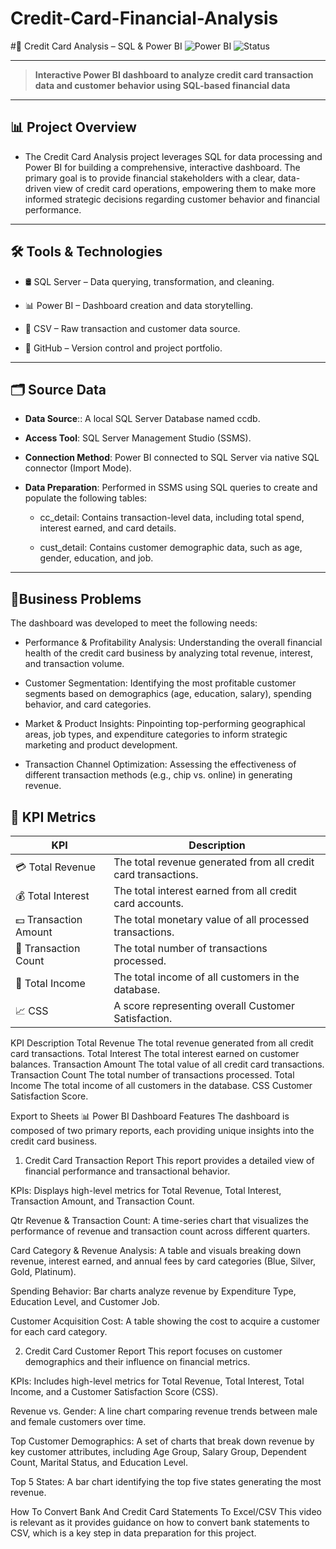 # Credit-Card-Financial-Analysis
#🚀 Credit Card Analysis – SQL & Power BI
![Power BI](https://img.shields.io/badge/Tool-Power%20BI-yellow?logo=powerbi)
![Status](https://img.shields.io/badge/status-Completed-brightgreen)

---
>**Interactive Power BI dashboard to analyze credit card transaction data and customer behavior using SQL-based financial data**
---
## 📊 Project Overview

- The Credit Card Analysis project leverages SQL for data processing and Power BI for building a comprehensive, interactive dashboard. The primary goal is to provide financial stakeholders with a clear, data-driven view of credit card operations, empowering them to make more informed strategic decisions regarding customer behavior and financial performance.
---

## 🛠️ Tools & Technologies

- 🛢️ SQL Server – Data querying, transformation, and cleaning.

- 📊 Power BI – Dashboard creation and data storytelling.

- 📄 CSV –  Raw transaction and customer data source.

- 🧬 GitHub – Version control and project portfolio.

---


## 🗂️ Source Data

- **Data Source**:: A local SQL Server Database named ccdb.
-  **Access Tool**: SQL Server Management Studio (SSMS).

- **Connection Method**: Power BI connected to SQL Server via native SQL connector (Import Mode).
-  **Data Preparation**: Performed in SSMS using SQL queries to create and populate the following tables:


   -  cc_detail: Contains transaction-level data, including total spend, interest earned, and card details.

   -  cust_detail: Contains customer demographic data, such as age, gender, education, and job.

---
## 🧾Business Problems


The dashboard was developed to meet the following needs:
-  Performance & Profitability Analysis: Understanding the overall financial health of the credit card business by analyzing total revenue, interest, and transaction volume.

- Customer Segmentation: Identifying the most profitable customer segments based on demographics (age, education, salary), spending behavior, and card categories.

- Market & Product Insights: Pinpointing top-performing geographical areas, job types, and expenditure categories to inform strategic marketing and product development.

- Transaction Channel Optimization: Assessing the effectiveness of different transaction methods (e.g., chip vs. online) in generating revenue.


## 🔑 KPI Metrics


| KPI                                  | Description                                   |
|------------------|-----------------------------------------------|
💳 Total Revenue	        | The total revenue generated from all credit card transactions.
💰 Total Interest	        |The total interest earned from all credit card accounts.
💵 Transaction Amount	  |The total monetary value of all processed transactions.
🔢 Transaction Count    |	The total number of transactions processed.
💼 Total Income	       |The total income of all customers in the database.
📈 CSS                  |	A score representing overall Customer Satisfaction.
KPI	Description
Total Revenue	The total revenue generated from all credit card transactions.
Total Interest	The total interest earned on customer balances.
Transaction Amount	The total value of all credit card transactions.
Transaction Count	The total number of transactions processed.
Total Income	The total income of all customers in the database.
CSS	Customer Satisfaction Score.

Export to Sheets
📊 Power BI Dashboard Features
The dashboard is composed of two primary reports, each providing unique insights into the credit card business.

1. Credit Card Transaction Report
This report provides a detailed view of financial performance and transactional behavior.

KPIs: Displays high-level metrics for Total Revenue, Total Interest, Transaction Amount, and Transaction Count.

Qtr Revenue & Transaction Count: A time-series chart that visualizes the performance of revenue and transaction count across different quarters.

Card Category & Revenue Analysis: A table and visuals breaking down revenue, interest earned, and annual fees by card categories (Blue, Silver, Gold, Platinum).

Spending Behavior: Bar charts analyze revenue by Expenditure Type, Education Level, and Customer Job.

Customer Acquisition Cost: A table showing the cost to acquire a customer for each card category.

2. Credit Card Customer Report
This report focuses on customer demographics and their influence on financial metrics.

KPIs: Includes high-level metrics for Total Revenue, Total Interest, Total Income, and a Customer Satisfaction Score (CSS).

Revenue vs. Gender: A line chart comparing revenue trends between male and female customers over time.

Top Customer Demographics: A set of charts that break down revenue by key customer attributes, including Age Group, Salary Group, Dependent Count, Marital Status, and Education Level.

Top 5 States: A bar chart identifying the top five states generating the most revenue.

How To Convert Bank And Credit Card Statements To Excel/CSV This video is relevant as it provides guidance on how to convert bank statements to CSV, which is a key step in data preparation for this project.
